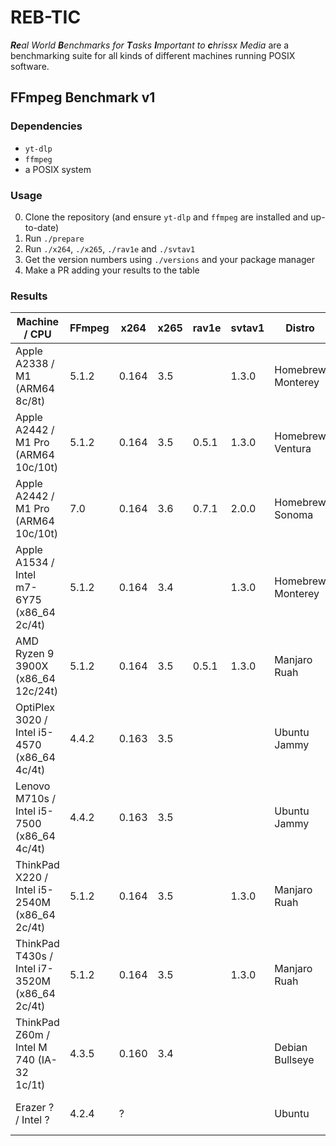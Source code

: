 # REB-TIC

_**Re**al World **B**enchmarks for **T**asks **I**mportant to **c**hrissx Media_ are a benchmarking suite for all kinds of different machines running POSIX software.

## FFmpeg Benchmark v1

### Dependencies

- `yt-dlp`
- `ffmpeg`
- a POSIX system

### Usage

0. Clone the repository (and ensure `yt-dlp` and `ffmpeg` are installed and up-to-date)
1. Run `./prepare`
2. Run `./x264`, `./x265`, `./rav1e` and `./svtav1`
3. Get the version numbers using `./versions` and your package manager
4. Make a PR adding your results to the table

### Results

| Machine / CPU                                   | FFmpeg | x264  | x265 | rav1e | svtav1 | Distro            | Compiler       | Notes                      | x264  | x265   | rav1e  | svtav1 |
| ----------------------------------------------- | ------ | ----- | ---- | ----- | ------ | ----------------- | -------------- | -------------------------- | ----- | ------ | ------ | ------ |
| Apple A2338 / M1 (ARM64 8c/8t)                  | 5.1.2  | 0.164 | 3.5  |       | 1.3.0  | Homebrew Monterey | Apple clang 14 | `brew install x265 --HEAD` | 78s   | 196s   |        | 468s   |
| Apple A2442 / M1 Pro (ARM64 10c/10t)            | 5.1.2  | 0.164 | 3.5  | 0.5.1 | 1.3.0  | Homebrew Ventura  | Apple clang 14 | `brew install x265 --HEAD` | 52s   | 136s   | 10553s | 292s   |
| Apple A2442 / M1 Pro (ARM64 10c/10t)            | 7.0    | 0.164 | 3.6  | 0.7.1 | 2.0.0  | Homebrew Sonoma   | Apple clang 15 |                            | 57s   | 119s   | 4540s  | 75s    |
| Apple A1534 / Intel m7-6Y75 (x86\_64 2c/4t)     | 5.1.2  | 0.164 | 3.4  |       | 1.3.0  | Homebrew Monterey | Apple clang 14 |                            | 395s  | 598s   |        | 267s   |
| AMD Ryzen 9 3900X (x86\_64 12c/24t)             | 5.1.2  | 0.164 | 3.5  | 0.5.1 | 1.3.0  | Manjaro Ruah      | GCC 12         |                            | 44s   | 94s    | 7781s  | 36s    |
| OptiPlex 3020 / Intel i5-4570 (x86\_64 4c/4t)   | 4.4.2  | 0.163 | 3.5  |       |        | Ubuntu Jammy      | GCC 11         |                            | 179s  | 289s   |        |        |
| Lenovo M710s / Intel i5-7500 (x86\_64 4c/4t)    | 4.4.2  | 0.163 | 3.5  |       |        | Ubuntu Jammy      | GCC 11         |                            | 147s  | 236s   |        |        |
| ThinkPad X220 / Intel i5-2540M (x86\_64 2c/4t)  | 5.1.2  | 0.164 | 3.5  |       | 1.3.0  | Manjaro Ruah      | GCC 12         |                            | 498s  | 855s   |        | 534s   |
| ThinkPad T430s / Intel i7-3520M (x86\_64 2c/4t) | 5.1.2  | 0.164 | 3.5  |       | 1.3.0  | Manjaro Ruah      | GCC 12         |                            | 358s  | 596s   |        | 376s   |
| ThinkPad Z60m / Intel M 740 (IA-32 1c/1t)       | 4.3.5  | 0.160 | 3.4  |       |        | Debian Bullseye   | GCC 10         |                            | 3886s | 19231s |        |        |
| Erazer ? / Intel ?                              | 4.2.4  | ?     |      |       |        | Ubuntu            | GCC 9          | Niklas is very unreliable  | 306s  |        |        |        |

<!-- vim: set wrap! : -->

